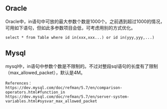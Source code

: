 ## Oracle
Oracle中，in语句中可放的最大参数个数是1000个。之前遇到超过1000的情况，可用如下语句，但如此多参数项目会低，可考虑用别的方式优化。
```text
select * from Table where id in(xxx,xxx...) or id in(yyy,yyy,...)
```

## Mysql
mysql中，in语句中参数个数是不限制的。不过对整段sql语句的长度有了限制（max_allowed_packet），默认是4M。
```text
References：
https://dev.mysql.com/doc/refman/5.7/en/comparison-operators.html#function_in
https://dev.mysql.com/doc/refman/5.7/en/server-system-variables.html#sysvar_max_allowed_packet
```
